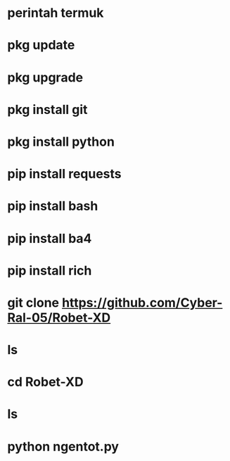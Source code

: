 # perintah termuk

# pkg update

# pkg upgrade

# pkg install git

# pkg install python

# pip install requests

# pip install bash

# pip install ba4

# pip install rich

# git clone https://github.com/Cyber-Ral-05/Robet-XD

# ls

# cd Robet-XD

# ls

# python ngentot.py

